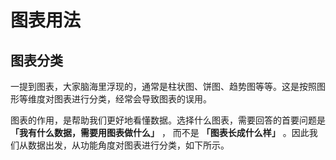 <!--
index: 1
title: 图表用法
resource:
  jsFiles:
    - ${url.g2}
    - ${url.dataSet}
-->

# 图表用法

## 图表分类

一提到图表，大家脑海里浮现的，通常是柱状图、饼图、趋势图等等。这是按照图形等维度对图表进行分类，经常会导致图表的误用。

图表的作用，是帮助我们更好地看懂数据。选择什么图表，需要回答的首要问题是 **「我有什么数据，需要用图表做什么」** ， 而不是 **「图表长成什么样」** 。因此我们从数据出发，从功能角度对图表进行分类，如下所示。
